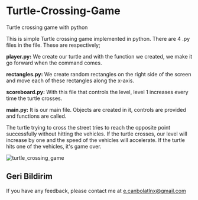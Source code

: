 # Turtle-Crossing-Game
 Turtle crossing game with python

This is simple Turtle crossing game implemented in python. There are 4 .py files in the file. These are respectively;   

**player.py:** We create our turtle and with the function we created, we make it go forward when the command comes.  

**rectangles.py:** We create random rectangles on the right side of the screen and move each of these rectangles along the x-axis.   

**scoreboard.py:** With this file that controls the level, level 1 increases every time the turtle crosses.  

**main.py:**  It is our main file. Objects are created in it, controls are provided and functions are called.    

The turtle trying to cross the street tries to reach the opposite point successfully without hitting the vehicles. If the turtle crosses, our level will increase by one and the speed of the vehicles will accelerate. If the turtle hits one of the vehicles, it's game over.

![turtle_crossing_game](https://github.com/efecnblt/Basics-Games-with-Python/blob/main/Turtle%20Crossing%20Game/turtle_crossing_game.gif?raw=true)

## Geri Bildirim

If you have any feedback, please contact me at e.canbolatlnx@gmail.com

